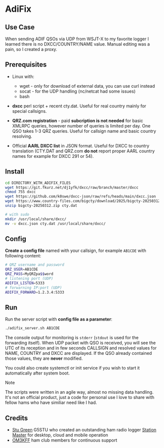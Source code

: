 # AdiFix

## Use Case

When sending ADIF QSOs via UDP from WSJT-X to my favorite logger I learned there is no DXCC/COUNTRY/NAME value. Manual editing was a pain, so I created a proxy.

## Prerequisites

* Linux with:
  * wget - only for download of external data, you can use curl instead
  * socat - for the UDP handling (nc/netcat had some issues)
  * bash

* **dxcc** perl script + recent cty.dat. Useful for real country mainly for special callsigns.

* **QRZ.com registration** - paid **subcription is not needed** for basic XMLRPC queries, however number of queries is limited per day. One QSO takes 1-3 QRZ queries. Useful for callsign name and basic country resolving.

* Official **AARL DXCC list** in JSON format. Useful for DXCC to country translation (CTY.DAT and QRZ.com **do not** report proper AARL country names for example for DXCC 291 or 54).

## Install

```bash
cd DIRECTORY_WITH_ADIFIX_FILES
wget https://git.fkurz.net/dj1yfk/dxcc/raw/branch/master/dxcc
chmod 755 dxcc
wget https://github.com/k0swe/dxcc-json/raw/refs/heads/main/dxcc.json
wget https://www.country-files.com/bigcty/download/2025/bigcty-20250312.zip # check for the latest ZIP file at https://www.country-files.com/category/big-cty/
unzip bigcty-20250312.zip cty.dat

# with sudo
mkdir /usr/local/share/dxcc/
mv -v dxcc.json cty.dat /usr/local/share/dxcc/
```

## Config

**Create a config file** named with your callsign, for example `AB1CDE` with following content:
```bash
# QRZ username and password
QRZ_USER=AB1CDE
QRZ_PASS=MyQRZpa$$word
# listening port (UDP)
ADIFIX_LISTEN=5333
# forwarning IP:port (UDP)
ADIFIX_FORWARD=1.2.3.4:5333
```

## Run

Run the server script with **config file as a parameter**:
```bash
./adifix_server.sh AB1CDE
```
The console output for monitoring is `stderr` (`stdout` is used for the forwarding itself). When UDP packet with QSO is received, you will see the UTC of its reception and in few seconds CALLSIGN and resolved values for NAME, COUNTRY and DXCC are displayed. If the QSO already contained those values, they are **never** modified.

You could also create systemctl or init service if you wish to start it automatically after system boot.

> [!NOTE]
> The scripts were written in an agile way, almost no missing data handling. It's not an official product, just a code for personal use I love to share with fellow hams who have similiar need like I had.

## Credits

* [Stu Green](https://www.youtube.com/@G5STU) G5STU who created an outstanding ham radio logger [Station Master](https://stationmasterpro.com/) for desktop, cloud and mobile operation
* [OM3KFF](https://om3kff.sk/) ham club members for continuous support
